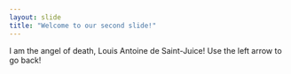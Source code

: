 ```yaml
---
layout: slide
title: "Welcome to our second slide!"
---
```

I am the angel of death, Louis Antoine de Saint-Juice!
Use the left arrow to go back!
